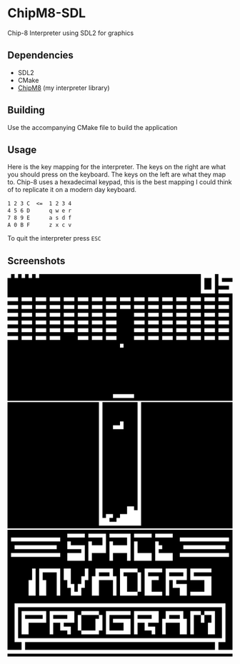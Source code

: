 # ChipM8-SDL

Chip-8 Interpreter using SDL2 for graphics

## Dependencies
- SDL2
- CMake
- [ChipM8](https://github.com/airloaf/ChipM8-Core) (my interpreter library)

## Building
Use the accompanying CMake file to build the application

## Usage
Here is the key mapping for the interpreter. The keys on the right are what you should press on the keyboard. The keys on the left are what they map to. Chip-8 uses a hexadecimal keypad, this is the best mapping I could think of to replicate it on a modern day keyboard.

```
1 2 3 C  <=  1 2 3 4
4 5 6 D      q w e r
7 8 9 E      a s d f
A 0 B F      z x c v
```

To quit the interpreter press ```ESC```

## Screenshots
![Brix](screenshots/Brix.png)
![Tetris](screenshots/Tetris.png)
![SpaceInvaders](screenshots/SpaceInvaders.png)